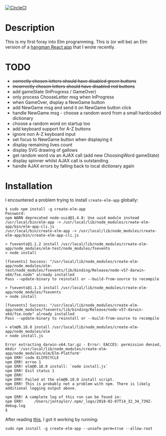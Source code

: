 [![CircleCI](https://circleci.com/gh/taylorjg/hangman-elm/tree/master.svg?style=svg)](https://circleci.com/gh/taylorjg/hangman-elm/tree/master)

# Description

This is my first foray into Elm programming.
This is (or will be) an Elm version of a [hangman React app](https://github.com/taylorjg/hangman) that I wrote recently.

# TODO

* ~~correctly chosen letters should have disabled green buttons~~
* ~~incorrectly chosen letters should have disabled red buttons~~
* add gameState (InProgress / GameOver)
* only process ChooseLetter msg when InProgress
* when GameOver, display a NewGame button
* add NewGame msg and send it on NewGame button click
* handle NewGame msg - choose a random word from a small hardcoded dictionary
* choose a random word on startup too
* add keyboard support for A-Z buttons
* ignore non A-Z keyboard input
* set focus to NewGame button when displaying it
* display remaining lives count
* display SVG drawing of gallows
* get random word via an AJAX call (add new ChoosingWord gameState)
* display spinner whilst AJAX call is outstanding
* handle AJAX errors by falling back to local dictionary again

# Installation

I encountered a problem trying to install `create-elm-app` globally:

```
$ sudo npm install -g create-elm-app
Password:
npm WARN deprecated node-uuid@1.4.8: Use uuid module instead
/usr/local/bin/elm-app -> /usr/local/lib/node_modules/create-elm-app/bin/elm-app-cli.js
/usr/local/bin/create-elm-app -> /usr/local/lib/node_modules/create-elm-app/bin/create-elm-app-cli.js

> fsevents@1.1.2 install /usr/local/lib/node_modules/create-elm-app/node_modules/elm-test/node_modules/fsevents
> node install

[fsevents] Success: "/usr/local/lib/node_modules/create-elm-app/node_modules/elm-test/node_modules/fsevents/lib/binding/Release/node-v57-darwin-x64/fse.node" already installed
Pass --update-binary to reinstall or --build-from-source to recompile

> fsevents@1.1.3 install /usr/local/lib/node_modules/create-elm-app/node_modules/fsevents
> node install

[fsevents] Success: "/usr/local/lib/node_modules/create-elm-app/node_modules/fsevents/lib/binding/Release/node-v57-darwin-x64/fse.node" already installed
Pass --update-binary to reinstall or --build-from-source to recompile

> elm@0.18.0 install /usr/local/lib/node_modules/create-elm-app/node_modules/elm
> node install.js

Error extracting darwin-x64.tar.gz - Error: EACCES: permission denied, mkdir '/usr/local/lib/node_modules/create-elm-app/node_modules/elm/Elm-Platform'
npm ERR! code ELIFECYCLE
npm ERR! errno 1
npm ERR! elm@0.18.0 install: `node install.js`
npm ERR! Exit status 1
npm ERR!
npm ERR! Failed at the elm@0.18.0 install script.
npm ERR! This is probably not a problem with npm. There is likely additional logging output above.

npm ERR! A complete log of this run can be found in:
npm ERR!     /Users/jontaylor/.npm/_logs/2018-02-07T14_32_34_739Z-debug.log
$ 
```

After reading [this](https://github.com/gdotdesign/elm-github-install/issues/21), I got it working by running:

```
sudo npm install -g create-elm-app --unsafe-perm=true --allow-root
```

